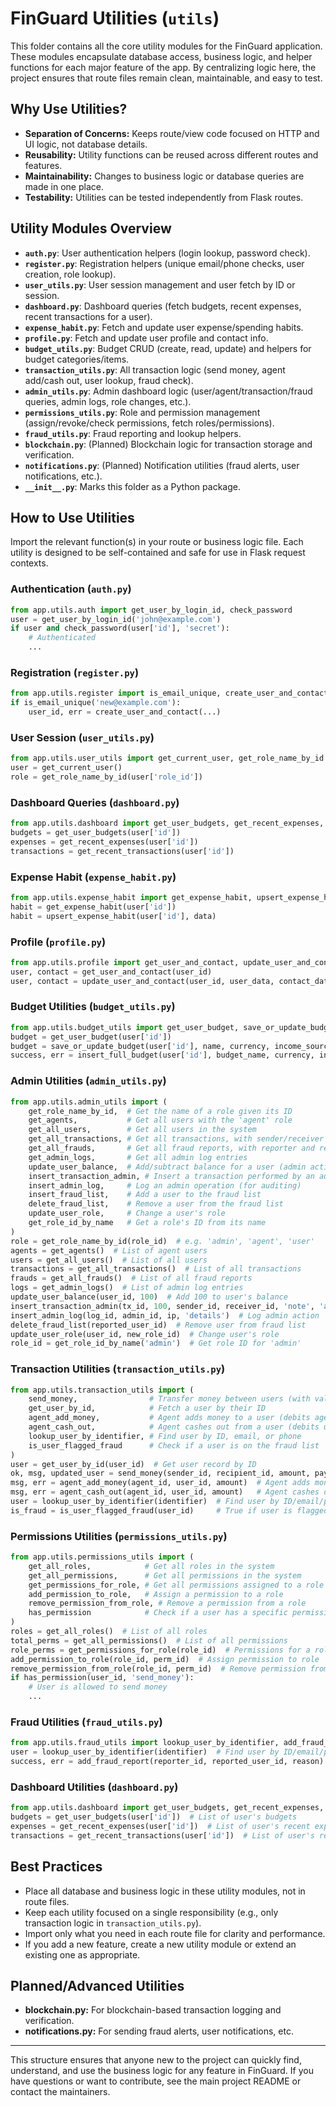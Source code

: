 # FinGuard Utilities (`utils`)

This folder contains all the core utility modules for the FinGuard application. These modules encapsulate database access, business logic, and helper functions for each major feature of the app. By centralizing logic here, the project ensures that route files remain clean, maintainable, and easy to test.

## Why Use Utilities?
- **Separation of Concerns:** Keeps route/view code focused on HTTP and UI logic, not database details.
- **Reusability:** Utility functions can be reused across different routes and features.
- **Maintainability:** Changes to business logic or database queries are made in one place.
- **Testability:** Utilities can be tested independently from Flask routes.

## Utility Modules Overview

- **`auth.py`**: User authentication helpers (login lookup, password check).
- **`register.py`**: Registration helpers (unique email/phone checks, user creation, role lookup).
- **`user_utils.py`**: User session management and user fetch by ID or session.
- **`dashboard.py`**: Dashboard queries (fetch budgets, recent expenses, recent transactions for a user).
- **`expense_habit.py`**: Fetch and update user expense/spending habits.
- **`profile.py`**: Fetch and update user profile and contact info.
- **`budget_utils.py`**: Budget CRUD (create, read, update) and helpers for budget categories/items.
- **`transaction_utils.py`**: All transaction logic (send money, agent add/cash out, user lookup, fraud check).
- **`admin_utils.py`**: Admin dashboard logic (user/agent/transaction/fraud queries, admin logs, role changes, etc.).
- **`permissions_utils.py`**: Role and permission management (assign/revoke/check permissions, fetch roles/permissions).
- **`fraud_utils.py`**: Fraud reporting and lookup helpers.
- **`blockchain.py`**: (Planned) Blockchain logic for transaction storage and verification.
- **`notifications.py`**: (Planned) Notification utilities (fraud alerts, user notifications, etc.).
- **`__init__.py`**: Marks this folder as a Python package.

## How to Use Utilities

Import the relevant function(s) in your route or business logic file. Each utility is designed to be self-contained and safe for use in Flask request contexts.

### Authentication (`auth.py`)
```python
from app.utils.auth import get_user_by_login_id, check_password
user = get_user_by_login_id('john@example.com')
if user and check_password(user['id'], 'secret'):
    # Authenticated
    ...
```

### Registration (`register.py`)
```python
from app.utils.register import is_email_unique, create_user_and_contact
if is_email_unique('new@example.com'):
    user_id, err = create_user_and_contact(...)
```

### User Session (`user_utils.py`)
```python
from app.utils.user_utils import get_current_user, get_role_name_by_id
user = get_current_user()
role = get_role_name_by_id(user['role_id'])
```

### Dashboard Queries (`dashboard.py`)
```python
from app.utils.dashboard import get_user_budgets, get_recent_expenses, get_recent_transactions
budgets = get_user_budgets(user['id'])
expenses = get_recent_expenses(user['id'])
transactions = get_recent_transactions(user['id'])
```

### Expense Habit (`expense_habit.py`)
```python
from app.utils.expense_habit import get_expense_habit, upsert_expense_habit
habit = get_expense_habit(user['id'])
habit = upsert_expense_habit(user['id'], data)
```

### Profile (`profile.py`)
```python
from app.utils.profile import get_user_and_contact, update_user_and_contact
user, contact = get_user_and_contact(user_id)
user, contact = update_user_and_contact(user_id, user_data, contact_data)
```

### Budget Utilities (`budget_utils.py`)
```python
from app.utils.budget_utils import get_user_budget, save_or_update_budget, insert_full_budget
budget = get_user_budget(user['id'])
budget = save_or_update_budget(user['id'], name, currency, income_source, amount)
success, err = insert_full_budget(user['id'], budget_name, currency, income, expenses)
```

### Admin Utilities (`admin_utils.py`)
```python
from app.utils.admin_utils import (
    get_role_name_by_id,  # Get the name of a role given its ID
    get_agents,           # Get all users with the 'agent' role
    get_all_users,        # Get all users in the system
    get_all_transactions, # Get all transactions, with sender/receiver names
    get_all_frauds,       # Get all fraud reports, with reporter and reported user info
    get_admin_logs,       # Get all admin log entries
    update_user_balance,  # Add/subtract balance for a user (admin action)
    insert_transaction_admin, # Insert a transaction performed by an admin
    insert_admin_log,     # Log an admin operation (for auditing)
    insert_fraud_list,    # Add a user to the fraud list
    delete_fraud_list,    # Remove a user from the fraud list
    update_user_role,     # Change a user's role
    get_role_id_by_name   # Get a role's ID from its name
)
role = get_role_name_by_id(role_id)  # e.g. 'admin', 'agent', 'user'
agents = get_agents()  # List of agent users
users = get_all_users()  # List of all users
transactions = get_all_transactions()  # List of all transactions
frauds = get_all_frauds()  # List of all fraud reports
logs = get_admin_logs()  # List of admin log entries
update_user_balance(user_id, 100)  # Add 100 to user's balance
insert_transaction_admin(tx_id, 100, sender_id, receiver_id, 'note', 'admin_add_money')  # Log admin transaction
insert_admin_log(log_id, admin_id, ip, 'details')  # Log admin action
delete_fraud_list(reported_user_id)  # Remove user from fraud list
update_user_role(user_id, new_role_id)  # Change user's role
role_id = get_role_id_by_name('admin')  # Get role ID for 'admin'
```

### Transaction Utilities (`transaction_utils.py`)
```python
from app.utils.transaction_utils import (
    send_money,                # Transfer money between users (with validation)
    get_user_by_id,            # Fetch a user by their ID
    agent_add_money,           # Agent adds money to a user (debits agent, credits user)
    agent_cash_out,            # Agent cashes out from a user (debits user, credits agent)
    lookup_user_by_identifier, # Find user by ID, email, or phone
    is_user_flagged_fraud      # Check if a user is on the fraud list
)
user = get_user_by_id(user_id)  # Get user record by ID
ok, msg, updated_user = send_money(sender_id, recipient_id, amount, payment_method, note, location, tx_type)  # Send money
msg, err = agent_add_money(agent_id, user_id, amount)  # Agent adds money to user
msg, err = agent_cash_out(agent_id, user_id, amount)   # Agent cashes out from user
user = lookup_user_by_identifier(identifier)  # Find user by ID/email/phone
is_fraud = is_user_flagged_fraud(user_id)     # True if user is flagged for fraud
```

### Permissions Utilities (`permissions_utils.py`)
```python
from app.utils.permissions_utils import (
    get_all_roles,            # Get all roles in the system
    get_all_permissions,      # Get all permissions in the system
    get_permissions_for_role, # Get all permissions assigned to a role
    add_permission_to_role,   # Assign a permission to a role
    remove_permission_from_role, # Remove a permission from a role
    has_permission            # Check if a user has a specific permission
)
roles = get_all_roles()  # List of all roles
total_perms = get_all_permissions()  # List of all permissions
role_perms = get_permissions_for_role(role_id)  # Permissions for a role
add_permission_to_role(role_id, perm_id)  # Assign permission to role
remove_permission_from_role(role_id, perm_id)  # Remove permission from role
if has_permission(user_id, 'send_money'):
    # User is allowed to send money
    ...
```

### Fraud Utilities (`fraud_utils.py`)
```python
from app.utils.fraud_utils import lookup_user_by_identifier, add_fraud_report
user = lookup_user_by_identifier(identifier)  # Find user by ID/email/phone
success, err = add_fraud_report(reporter_id, reported_user_id, reason)  # Report a user for fraud
```

### Dashboard Utilities (`dashboard.py`)
```python
from app.utils.dashboard import get_user_budgets, get_recent_expenses, get_recent_transactions
budgets = get_user_budgets(user['id'])  # List of user's budgets
expenses = get_recent_expenses(user['id'])  # List of user's recent expenses
transactions = get_recent_transactions(user['id'])  # List of user's recent transactions
```

## Best Practices
- Place all database and business logic in these utility modules, not in route files.
- Keep each utility focused on a single responsibility (e.g., only transaction logic in `transaction_utils.py`).
- Import only what you need in each route file for clarity and performance.
- If you add a new feature, create a new utility module or extend an existing one as appropriate.

## Planned/Advanced Utilities
- **blockchain.py:** For blockchain-based transaction logging and verification.
- **notifications.py:** For sending fraud alerts, user notifications, etc.

---

This structure ensures that anyone new to the project can quickly find, understand, and use the business logic for any feature in FinGuard. If you have questions or want to contribute, see the main project README or contact the maintainers.
